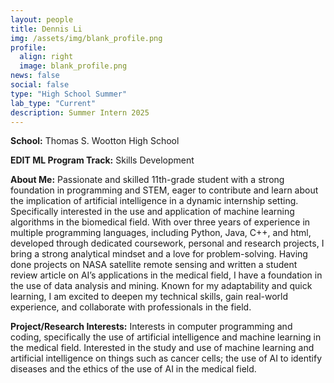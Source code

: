 ```yaml
---
layout: people
title: Dennis Li
img: /assets/img/blank_profile.png
profile:
  align: right
  image: blank_profile.png
news: false
social: false
type: "High School Summer"
lab_type: "Current"
description: Summer Intern 2025
---
```


**School:** Thomas S. Wootton High School

**EDIT ML Program Track:**
Skills Development

**About Me:**
Passionate and skilled 11th-grade student with a strong foundation in programming and STEM, eager to contribute and learn about the implication of artificial intelligence in a dynamic internship setting. Specifically interested in the use and application of machine learning algorithms in the biomedical field. With over three years of experience in multiple programming languages, including Python, Java, C++, and html, developed through dedicated coursework, personal and research projects, I bring a strong analytical mindset and a love for problem-solving. Having done projects on NASA satellite remote sensing and written a student review article on AI’s applications in the medical field, I have a foundation in the use of data analysis and mining. Known for my adaptability and quick learning, I am excited to deepen my technical skills, gain real-world experience, and collaborate with professionals in the field.

**Project/Research Interests:**
Interests in computer programming and coding, specifically the use of artificial intelligence and machine learning in the medical field. Interested in the study and use of machine learning and artificial intelligence on things such as cancer cells; the use of AI to identify diseases and the ethics of the use of AI in the medical field.
    